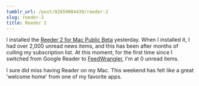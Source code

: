 ```yaml
---
tumblr_url: /post/82659084439/reeder-2
slug: reeder-2
title: Reeder 2
---
```

I installed the [Reeder 2 for Mac Public Beta](http://reederapp.com/mac/) yesterday. When I installed it, I had over 2,000 unread news items, and this has been after months of culling my subscription list. At this moment, for the first time since I switched from Google Reader to [FeedWrangler](feedwrangler.net), I'm at 0 unread items.

I sure did miss having Reader on my Mac. This weekend has felt like a great 'welcome home' from one of my favorite apps.
